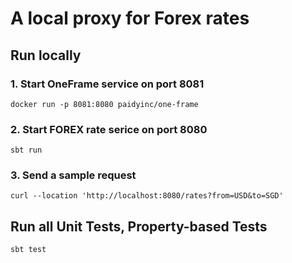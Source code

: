 # A local proxy for Forex rates


## Run locally

### 1. Start OneFrame service on port 8081
```shell
docker run -p 8081:8080 paidyinc/one-frame
```
### 2. Start FOREX rate serice on port 8080
```shell
sbt run
```
### 3. Send a sample request
```shell
curl --location 'http://localhost:8080/rates?from=USD&to=SGD'
```
## Run all Unit Tests, Property-based Tests
```shell
sbt test
```
